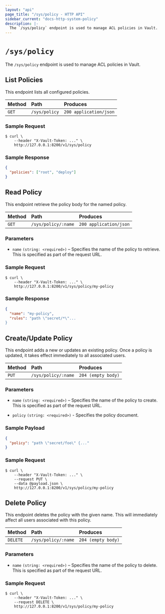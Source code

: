 ```yaml
---
layout: "api"
page_title: "/sys/policy - HTTP API"
sidebar_current: "docs-http-system-policy"
description: |-
  The `/sys/policy` endpoint is used to manage ACL policies in Vault.
---
```


# `/sys/policy`

The `/sys/policy` endpoint is used to manage ACL policies in Vault.

## List Policies

This endpoint lists all configured policies.

| Method   | Path                         | Produces               |
| :------- | :--------------------------- | :--------------------- |
| `GET`    | `/sys/policy`                | `200 application/json` |

### Sample Request

```
$ curl \
    --header "X-Vault-Token: ..." \
    http://127.0.0.1:8200/v1/sys/policy
```

### Sample Response

```json
{
  "policies": ["root", "deploy"]
}
```

## Read Policy

This endpoint retrieve the policy body for the named policy.

| Method   | Path                         | Produces               |
| :------- | :--------------------------- | :--------------------- |
| `GET`    | `/sys/policy/:name`          | `200 application/json` |

### Parameters

- `name` `(string: <required>)` – Specifies the name of the policy to retrieve.
  This is specified as part of the request URL.

### Sample Request

```
$ curl \
    --header "X-Vault-Token: ..." \
    http://127.0.0.1:8200/v1/sys/policy/my-policy
```

### Sample Response

```json
{
  "name": "my-policy",
  "rules": "path \"secret/*\"...
}
```

## Create/Update Policy

This endpoint adds a new or updates an existing policy. Once a policy is
updated, it takes effect immediately to all associated users.

| Method   | Path                         | Produces               |
| :------- | :--------------------------- | :--------------------- |
| `PUT`    | `/sys/policy/:name`          | `204 (empty body)`     |

### Parameters

- `name` `(string: <required>)` – Specifies the name of the policy to create.
  This is specified as part of the request URL.

- `policy` `(string: <required>)` - Specifies the policy document.

### Sample Payload

```json
{
  "policy": "path \"secret/foo\" {..."
}
```

### Sample Request

```
$ curl \
    --header "X-Vault-Token: ..." \
    --request PUT \
    --data @payload.json \
    http://127.0.0.1:8200/v1/sys/policy/my-policy
```

## Delete Policy

This endpoint deletes the policy with the given name. This will immediately
affect all users associated with this policy.

| Method   | Path                         | Produces               |
| :------- | :--------------------------- | :--------------------- |
| `DELETE` | `/sys/policy/:name`          | `204 (empty body)`     |

### Parameters

- `name` `(string: <required>)` – Specifies the name of the policy to delete.
  This is specified as part of the request URL.

### Sample Request

```
$ curl \
    --header "X-Vault-Token: ..." \
    --request DELETE \
    http://127.0.0.1:8200/v1/sys/policy/my-policy
```
